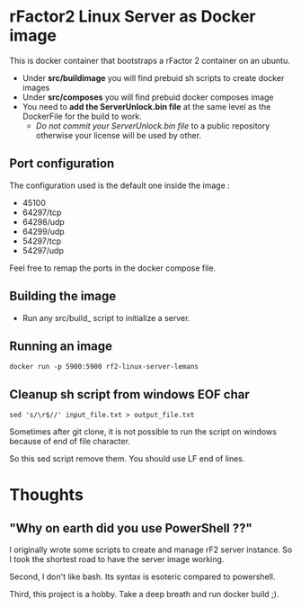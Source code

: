 # rFactor2 Linux Server as Docker image

This is docker container that bootstraps a rFactor 2 container on an ubuntu.

- Under **src/buildimage** you will find prebuid sh scripts to create docker images
- Under **src/composes** you will find prebuid docker composes image
- You need to **add the ServerUnlock.bin file** at the same level as the DockerFile for the build to work.
  - *Do not commit your ServerUnlock.bin file* to a public repository otherwise your license will be used by other.

## Port configuration

The configuration used is the default one inside the image :

- 45100
- 64297/tcp
- 64298/udp
- 64299/udp
- 54297/tcp
- 54297/udp

Feel free to remap the ports in the docker compose file.

## Building the image

- Run any src/build_ script to initialize a server.

## Running an image

```Shell
docker run -p 5900:5900 rf2-linux-server-lemans
```

## Cleanup sh script from windows EOF char

```Shell
sed 's/\r$//' input_file.txt > output_file.txt 
```

Sometimes after git clone, it is not possible to run the script on windows because of end of file character. 

So this sed script remove them. You should use LF end of lines.

# Thoughts

## "Why on earth did you use PowerShell ??"

I originally wrote some scripts to create and manage rF2 server instance. So I took the shortest road to have the server image working.

Second, I don't like bash. Its syntax is esoteric compared to powershell.

Third, this project is a hobby. Take a deep breath and run docker build ;).
